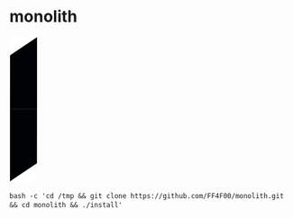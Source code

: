 # monolith

![monolith](https://github.com/FF4F00/monolith/blob/main/monolith.png)


```
bash -c 'cd /tmp && git clone https://github.com/FF4F00/monolith.git && cd monolith && ./install'
```
